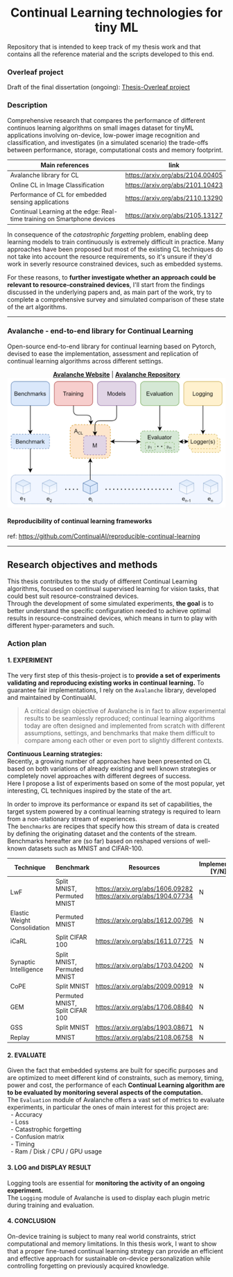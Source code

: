 <div align="center">
    
# Continual Learning technologies for tiny ML
</div>
Repository that is intended to keep track of my thesis work and that contains all the reference material and the scripts developed to this end.

### Overleaf project
Draft of the final dissertation (ongoing): [Thesis-Overleaf project](https://www.overleaf.com/read/cxcxbjznmrxx)


### Description
Comprehensive research that compares the performance of different continuos learning algorithms on small images dataset for tinyML applications involving on-device, low-power image recognition and classification, and investigates (in a simulated scenario) the trade-offs between performance, storage, computational costs and memory footprint.

Main references                                             | link         
------------------------------------------------------------|---------------------------------
Avalanche library for CL                                    | https://arxiv.org/abs/2104.00405
Online CL in Image Classification                           | https://arxiv.org/abs/2101.10423
Performance of CL for embedded sensing applications         | https://arxiv.org/abs/2110.13290
Continual Learning at the edge: Real-time training on Smartphone devices | https://arxiv.org/abs/2105.13127

In consequence of the *catastrophic forgetting* problem, enabling deep learning models to train continuously is extremely difficult in practice. Many approaches have been proposed but most of the existing CL techniques do not take into account the resource requirements, so it's unsure if they'd work in severly resource constrained devices, such as embedded systems.

For these reasons, to **further investigate whether an approach could be relevant to resource-constrained devices**, I'll start from the findings discussed in the underlying papers and, as main part of the work, try to complete a comprehensive survey and simulated comparison of these state of the art algorithms.
***

### Avalanche - end-to-end library for Continual Learning
Open-source end-to-end library for continual learning based on Pytorch, devised to ease the implementation, assessment and replication of continual learning algorithms across different settings.

<div align="center">
  
**[Avalanche Website](https://avalanche.continualai.org)** | **[Avalanche Repository](https://github.com/ContinualAI/avalanche)**
<img src="avalanche_library.png" alt="drawing" style="width:700px;"/>
</div>




#### Reproducibility of continual learning frameworks
ref: https://github.com/ContinualAI/reproducible-continual-learning
***

## Research objectives and methods
This thesis contributes to the study of different Continual Learning algorithms, focused on continual supervised learning for vision tasks, that could best suit resource-constrained devices.  
Through the development of some simulated experiments, **the goal** is to better understand the specific configuration needed to achieve optimal results in resource-constrained devices, which means in turn to play with different hyper-parameters and such.

### Action plan

#### 1. EXPERIMENT  
The very first step of this thesis-project is to **provide a set of experiments validating and reproducing existing works in continual learning.**
To guarantee fair implementations, I rely on the `Avalanche` library, developed and maintained by ContinualAI.  
> A critical design objective of Avalanche is in fact to allow experimental results to be seamlessly reproduced; continual learning algorithms today are often
designed and implemented from scratch with different assumptions, settings, and benchmarks that make them difficult to compare among each other or even port to slightly different contexts.

**Continuous Learning strategies:**  
Recently, a growing number of approaches have been presented on CL based on both variations of already existing and well known strategies or completely novel approaches with different degrees of success.  
Here I propose a list of experiments based on some of the most popular, yet interesting, CL techniques inspired by the state of the art.

In order to improve its performance or expand its set of capabilities, the target system powered by a continual learning strategy is required to learn from a non-stationary stream of experiences.  
The `benchmarks` are recipes that specify how this stream of data is created by defining the originating dataset and the contents of the stream.  
Benchmarks hereafter are (so far) based on reshaped versions of well-known datasets such as MNIST and CIFAR-100.

Technique                     | Benchmark                        | Resources                                                          | Implemented  [Y/N]             
------------------------------|----------------------------------|--------------------------------------------------------------------|---------------------------
LwF                           | Split MNIST, Permuted MNIST      | https://arxiv.org/abs/1606.09282  https://arxiv.org/abs/1904.07734 | N
Elastic Weight Consolidation  | Permuted MNIST                   | https://arxiv.org/abs/1612.00796                                   | N
iCaRL                         | Split CIFAR 100                  | https://arxiv.org/abs/1611.07725                                   | N
Synaptic Intelligence         | Split MNIST, Permuted MNIST      | https://arxiv.org/abs/1703.04200                                   | N
CoPE                          | Split MNIST                      | https://arxiv.org/abs/2009.00919                                   | N                     
GEM                           | Permuted MNIST, Split CIFAR 100  | https://arxiv.org/abs/1706.08840                                   | N        
GSS                           | Split MNIST                      | https://arxiv.org/abs/1903.08671                                   | N
Replay                        | MNIST                            | https://arxiv.org/abs/2108.06758                                   | N
     
#### 2. EVALUATE  
Given the fact that embedded systems are built for specific purposes and are optimized to meet different kind of constraints, such as memory, timing, power and cost, the performance of each **Continual Learning algorithm are to be evaluated by monitoring several aspects of the computation.**  
The `Evaluation` module of Avalanche offers a vast set of metrics to evaluate experiments, in particular the ones of main interest for this project are:  
&nbsp; - Accuracy  
&nbsp; - Loss  
&nbsp; - Catastrophic forgetting  
&nbsp; - Confusion matrix  
&nbsp; - Timing  
&nbsp; - Ram / Disk / CPU / GPU usage  

#### 3. LOG and DISPLAY RESULT
Logging tools are essential for **monitoring the activity of an ongoing experiment.**  
The `Logging` module of Avalanche is used to display each plugin metric during training and evaluation.

#### 4. CONCLUSION
On-device training is subject to many real world constraints, strict computational and memory limitations. In this thesis work, I want to show that a proper fine-tuned continual learning strategy can provide an efficient and effective approach for sustainable on-device personalization while controlling forgetting on previously acquired knowledge.
